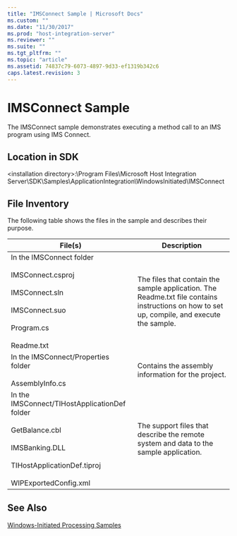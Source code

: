 ```yaml
---
title: "IMSConnect Sample | Microsoft Docs"
ms.custom: ""
ms.date: "11/30/2017"
ms.prod: "host-integration-server"
ms.reviewer: ""
ms.suite: ""
ms.tgt_pltfrm: ""
ms.topic: "article"
ms.assetid: 74837c79-6073-4897-9d33-ef1319b342c6
caps.latest.revision: 3
---
```

# IMSConnect Sample
The IMSConnect sample demonstrates executing a method call to an IMS program using IMS Connect.  
  
## Location in SDK  
 \<installation directory>:\Program Files\Microsoft Host Integration Server\SDK\Samples\ApplicationIntegration\WindowsInitiated\IMSConnect  
  
## File Inventory  
 The following table shows the files in the sample and describes their purpose.  
  
|File(s)|Description|  
|---------------|-----------------|  
|In the IMSConnect folder<br /><br /> IMSConnect.csproj<br /><br /> IMSConnect.sln<br /><br /> IMSConnect.suo<br /><br /> Program.cs<br /><br /> Readme.txt|The files that contain the sample application. The Readme.txt file contains instructions on how to set up, compile, and execute the sample.|  
|In the IMSConnect/Properties folder<br /><br /> AssemblyInfo.cs|Contains the assembly information for the project.|  
|In the IMSConnect/TIHostApplicationDef folder<br /><br /> GetBalance.cbl<br /><br /> IMSBanking.DLL<br /><br /> TIHostApplicationDef.tiproj<br /><br /> WIPExportedConfig.xml|The support files that describe the remote system and data to the sample application.|  
  
## See Also  
 [Windows-Initiated Processing Samples](../HIS2010/windows-initiated-processing-samples.md)